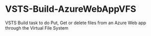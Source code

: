 # VSTS-Build-AzureWebAppVFS
VSTS Build task to do Put, Get or delete files from an Azure Web app through the Virtual File System
